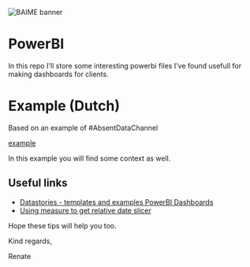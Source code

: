 ﻿﻿![BAIME banner](https://user-images.githubusercontent.com/47600826/89530907-9b3f6480-d7ef-11ea-9849-27617f6025cf.png)# PowerBIIn this repo I'll store some interesting powerbi files I've found usefull for making dashboards for clients. # Example (Dutch)Based on an example of #AbsentDataChannel[example](https://baime.nl/data-science-in-power-bi/)In this example you will find some context as well. ## Useful links- [Datastories - templates and examples PowerBI Dashboards](https://community.powerbi.com/t5/Data-Stories-Gallery/bd-p/DataStoriesGallery)- [Using measure to get relative date slicer](https://community.powerbi.com/t5/Desktop/Using-relative-date-slicer-to-get-last-3-full-weeks/td-p/517420)Hope these tips will help you too. Kind regards, Renate